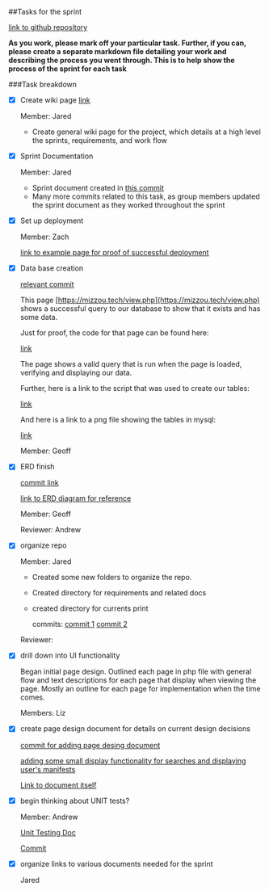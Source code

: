 ##Tasks for the sprint

[link to github repository]()

**As you work, please mark off your particular task. Further, if you can, please create a separate markdown file detailing your work and describing the process you went through. This is to help show the process of the sprint for each task**

###Task breakdown 
- [x] Create wiki page [link](https://github.com/jaredwelch1/softwareEngFinalProj/wiki)

	Member: Jared
	- Create general wiki page for the project, which details at a high level the sprints, requirements, and work flow

- [x] Sprint Documentation
	
	Member: Jared 
	* Sprint document created in [this commit](https://github.com/jaredwelch1/softwareEngFinalProj/commit/1ec7601b0af2bfce0c5fa9eeb28b2ea0c4a13b00)
	* Many more commits related to this task, as group members updated the sprint document as they worked throughout the sprint

- [x] Set up deployment 
	
	Member: Zach 

	[link to example page for proof of successful deployment](https://mizzou.tech/)
	

- [x] Data base creation 

	[relevant commit](https://github.com/jaredwelch1/softwareEngFinalProj/commit/4c96a5cc3606886cc53841bfe110d25a5663538d)

	This page [https://mizzou.tech/view.php](https://mizzou.tech/view.php) shows a successful query to our database to show that it exists and has some data. 

	Just for proof, the code for that page can be found here:
	
	[link](https://github.com/jaredwelch1/softwareEngFinalProj/blob/master/webPages/view.php)
	
	The page shows a valid query that is run when the page is loaded, verifying and displaying our data.

	Further, here is a link to the script that was used to create our tables: 

	[link](https://github.com/jaredwelch1/softwareEngFinalProj/blob/master/sprint1/script.sql)

	And here is a link to a png file showing the tables in mysql:

	[link](https://github.com/jaredwelch1/softwareEngFinalProj/blob/master/sprint1/tabledesc.png)
	
	Member: Geoff	
	
	
- [x] ERD finish 

	[commit link](https://github.com/jaredwelch1/softwareEngFinalProj/commit/f291018ef402767578e6166d4d541ebdfbb19fa7)

	[link to ERD diagram for reference](https://github.com/jaredwelch1/softwareEngFinalProj/blob/master/sprint1/SEFPerd.pdf)
	
	Member: Geoff

	Reviewer: Andrew


- [x] organize repo 
	
	Member: Jared

	* Created some new folders to organize the repo.

	* Created directory for requirements and related docs

	* created directory for currents print

		commits: 
		[commit 1](https://github.com/jaredwelch1/softwareEngFinalProj/commit/6c2af192e3f4e0386efb33a45ca033d17e00037d)
		[commit 2](https://github.com/jaredwelch1/softwareEngFinalProj/commit/b15b10bf5b5f3c3549c0a10f63b65682405000a1)
	
	Reviewer:

- [x] drill down into UI functionality

	 Began initial page design. Outlined each page in php file with general flow and text descriptions for each page that display when viewing the page. Mostly an outline for each page for implementation when the time comes. 
	
	Members: Liz
- [x] create page design document for details on current design decisions
	
	[commit for adding page desing document](https://github.com/jaredwelch1/softwareEngFinalProj/commit/2c363f389fe5b16f60b6cd51336364c48810e4f1)
    
    [adding some small display functionality for searches and displaying user's manifests](https://github.com/jaredwelch1/softwareEngFinalProj/commit/31ba89d3b64870e10eb8f603d2dfd8c636167169)

	[Link to document itself](https://github.com/jaredwelch1/softwareEngFinalProj/blob/master/webPages/pageDesignDoc.md)


	 
	

- [x] begin thinking about UNIT tests?
	
	Member: Andrew
	
	[Unit Testing Doc](https://github.com/jaredwelch1/softwareEngFinalProj/blob/master/sprint1/UnitTesting.md)
	
	[Commit](https://github.com/jaredwelch1/softwareEngFinalProj/commit/be4a86a8a3635a01ec1d2c65bcc2590fe4ee62b2)

- [x] organize links to various documents needed for the sprint

	Jared
